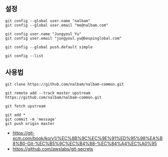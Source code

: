 ## 설정 
```
git config --global user.name "nalbam"
git config --global user.email "me@nalbam.com"

git config user.name "Jungyoul Yu"
git config user.email "jungyoul.yu@bespinglobal.com"

git config --global push.default simple

git config --list
```

## 사용법 
```
git clone https://github.com/nalbam/nalbam-common.git

git remote add --track master upstream https://github.com/nalbam/nalbam-common.git

git fetch upstream

git add *
git commit -m 'message'
git push origin master
```

 * https://git-scm.com/book/ko/v1/%EC%8B%9C%EC%9E%91%ED%95%98%EA%B8%B0-Git-%EC%B5%9C%EC%B4%88-%EC%84%A4%EC%A0%95
 * https://github.com/awslabs/git-secrets
